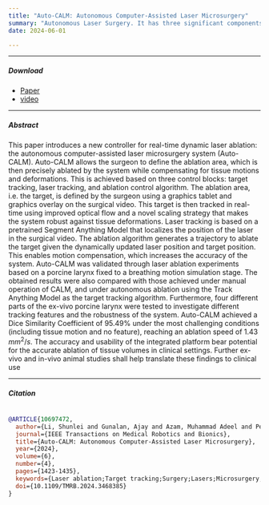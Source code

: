 ```yaml
---
title: "Auto-CALM: Autonomous Computer-Assisted Laser Microsurgery" 
summary: "Autonomous Laser Surgery. It has three significant components: Laser Spot Tracking, Target Tracking, and Ablation algorithm."  
date: 2024-06-01

---
```


---

##### Download

- [Paper](https://doi.org/10.1109/TMRB.2024.3468385)
- [video](https://www.youtube.com/watch?v=_80ntLEDUYw&feature=youtu.be)

---

##### Abstract

This paper introduces a new controller for real-time dynamic laser ablation: the autonomous computer-assisted laser microsurgery system (Auto-CALM). Auto-CALM allows the surgeon to define the ablation area, which is then precisely ablated by the system while compensating for tissue motions and deformations. This is achieved based on three control blocks: target tracking, laser tracking, and ablation control algorithm. The ablation area, i.e. the target, is defined by the surgeon using a graphics tablet and graphics overlay on the surgical video. This target is then tracked in real-time using improved optical flow and a novel scaling strategy that makes the system robust against tissue deformations. Laser tracking is based on a pretrained Segment Anything Model that localizes the position of the laser in the surgical video. The ablation algorithm generates a trajectory to ablate the target given the dynamically updated laser position and target position. This enables motion compensation, which increases the accuracy of the system. Auto-CALM was validated through laser ablation experiments based on a porcine larynx fixed to a breathing motion simulation stage. The obtained results were also compared with those achieved under manual operation of CALM, and under autonomous ablation using the Track Anything Model as the target tracking algorithm. Furthermore, four different parts of the ex-vivo porcine larynx were tested to investigate different tracking features and the robustness of the system.
Auto-CALM achieved a Dice Similarity Coefficient of 95.49% under the most challenging conditions (including tissue motion and no feature), reaching an ablation speed of 1.43 $mm^{2}/s$. The accuracy and usability of the integrated platform bear potential for the accurate ablation of tissue volumes in clinical settings. Further ex-vivo and in-vivo animal studies shall help translate these findings to clinical use

---


##### Citation

```BibTeX

@ARTICLE{10697472,
  author={Li, Shunlei and Gunalan, Ajay and Azam, Muhammad Adeel and Penza, Veronica and Caldwell, Darwin G. and Mattos, Leonardo S.},
  journal={IEEE Transactions on Medical Robotics and Bionics}, 
  title={Auto-CALM: Autonomous Computer-Assisted Laser Microsurgery}, 
  year={2024},
  volume={6},
  number={4},
  pages={1423-1435},
  keywords={Laser ablation;Target tracking;Surgery;Lasers;Microsurgery;Calibration;Medical robotics;Surgical robotics;laser microsurgery;autonomous medical procedure;vision-based control},
  doi={10.1109/TMRB.2024.3468385}
}
``` 
